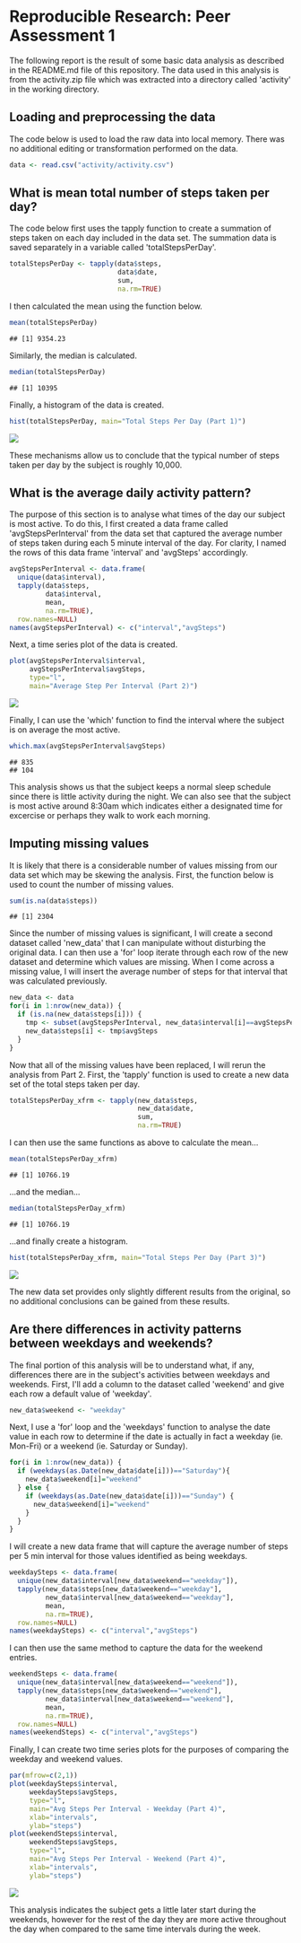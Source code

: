 # Reproducible Research: Peer Assessment 1
The following report is the result of some basic data analysis as described in the README.md file of this repository.  The data used in this analysis is from the activity.zip file which was extracted into a directory called 'activity' in the working directory.

## Loading and preprocessing the data
The code below is used to load the raw data into local memory.  There was no additional editing or transformation performed on the data. 

```r
data <- read.csv("activity/activity.csv")
```

## What is mean total number of steps taken per day?
The code below first uses the tapply function to create a summation of steps taken on each day included in the data set. The summation data is saved separately in a variable called 'totalStepsPerDay'.  

```r
totalStepsPerDay <- tapply(data$steps,
                           data$date,
                           sum, 
                           na.rm=TRUE)
```

I then calculated the mean using the function below.

```r
mean(totalStepsPerDay)
```

```
## [1] 9354.23
```

Similarly, the median is calculated.

```r
median(totalStepsPerDay)
```

```
## [1] 10395
```

Finally, a histogram of the data is created.

```r
hist(totalStepsPerDay, main="Total Steps Per Day (Part 1)")
```

![](PA1_template_files/figure-html/unnamed-chunk-5-1.png) 

These mechanisms allow us to conclude that the typical number of steps taken per day by the subject is roughly 10,000.

## What is the average daily activity pattern?

The purpose of this section is to analyse what times of the day our subject is most active. To do this, I first created a data frame called 'avgStepsPerInterval' from the data set that captured the average number of steps taken during each 5 minute interval of the day.  For clarity, I named the rows of this data frame 'interval' and 'avgSteps' accordingly.


```r
avgStepsPerInterval <- data.frame(
  unique(data$interval), 
  tapply(data$steps, 
         data$interval, 
         mean, 
         na.rm=TRUE), 
  row.names=NULL)
names(avgStepsPerInterval) <- c("interval","avgSteps")
```

Next, a time series plot of the data is created.

```r
plot(avgStepsPerInterval$interval, 
     avgStepsPerInterval$avgSteps,
     type="l",
     main="Average Step Per Interval (Part 2)")
```

![](PA1_template_files/figure-html/unnamed-chunk-7-1.png) 

Finally, I can use the 'which' function to find the interval where the subject is on average the most active.


```r
which.max(avgStepsPerInterval$avgSteps)
```

```
## 835 
## 104
```

This analysis shows us that the subject keeps a normal sleep schedule since there is little activity during the night.  We can also see that the subject is most active around 8:30am which indicates either a designated time for excercise or perhaps they walk to work each morning.

## Imputing missing values

It is likely that there is a considerable number of values missing from our data set which may be skewing the analysis.  First, the function below is used to count the number of missing values.

```r
sum(is.na(data$steps))
```

```
## [1] 2304
```

Since the number of missing values is significant, I will create a second dataset called 'new_data' that I can manipulate without disturbing the original data.  I can then use a 'for' loop iterate through each row of the new dataset and determine which values are missing.  When I come across a missing value, I will insert the average number of steps for that interval that was calculated previously.

```r
new_data <- data
for(i in 1:nrow(new_data)) {
  if (is.na(new_data$steps[i])) {
    tmp <- subset(avgStepsPerInterval, new_data$interval[i]==avgStepsPerInterval$interval)
    new_data$steps[i] <- tmp$avgSteps
  }
}
```

Now that all of the missing values have been replaced, I will rerun the analysis from Part 2.  First, the 'tapply' function is used to create a new data set of the total steps taken per day.

```r
totalStepsPerDay_xfrm <- tapply(new_data$steps,
                                new_data$date,
                                sum, 
                                na.rm=TRUE)
```

I can then use the same functions as above to calculate the mean...

```r
mean(totalStepsPerDay_xfrm)
```

```
## [1] 10766.19
```

...and the median...

```r
median(totalStepsPerDay_xfrm)
```

```
## [1] 10766.19
```

...and finally create a histogram.

```r
hist(totalStepsPerDay_xfrm, main="Total Steps Per Day (Part 3)")
```

![](PA1_template_files/figure-html/unnamed-chunk-14-1.png) 

The new data set provides only slightly different results from the original, so no additional conclusions can be gained from these results.

## Are there differences in activity patterns between weekdays and weekends?

The final portion of this analysis will be to understand what, if any, differences there are in the subject's activities between weekdays and weekends.  First, I'll add a column to the dataset called 'weekend' and give each row a default value of 'weekday'.


```r
new_data$weekend <- "weekday"
```

Next, I use a 'for' loop and the 'weekdays' function to analyse the date value in each row to determine if the date is actually in fact a weekday (ie. Mon-Fri) or a weekend (ie. Saturday or Sunday).

```r
for(i in 1:nrow(new_data)) {
  if (weekdays(as.Date(new_data$date[i]))=="Saturday"){
    new_data$weekend[i]="weekend"
  } else {
    if (weekdays(as.Date(new_data$date[i]))=="Sunday") {
      new_data$weekend[i]="weekend"
    }
  }
}
```

I will create a new data frame that will capture the average number of steps per 5 min interval for those values identified as being weekdays.

```r
weekdaySteps <- data.frame(
  unique(new_data$interval[new_data$weekend=="weekday"]),
  tapply(new_data$steps[new_data$weekend=="weekday"],
         new_data$interval[new_data$weekend=="weekday"],
         mean, 
         na.rm=TRUE),
  row.names=NULL)
names(weekdaySteps) <- c("interval","avgSteps")
```

I can then use the same method to capture the data for the weekend entries.

```r
weekendSteps <- data.frame(
  unique(new_data$interval[new_data$weekend=="weekend"]),
  tapply(new_data$steps[new_data$weekend=="weekend"], 
         new_data$interval[new_data$weekend=="weekend"],
         mean, 
         na.rm=TRUE), 
  row.names=NULL)
names(weekendSteps) <- c("interval","avgSteps")
```

Finally, I can create two time series plots for the purposes of comparing the weekday and weekend values.

```r
par(mfrow=c(2,1))
plot(weekdaySteps$interval,
     weekdaySteps$avgSteps,
     type="l",
     main="Avg Steps Per Interval - Weekday (Part 4)",
     xlab="intervals",
     ylab="steps")
plot(weekendSteps$interval,
     weekendSteps$avgSteps,
     type="l",
     main="Avg Steps Per Interval - Weekend (Part 4)",
     xlab="intervals",
     ylab="steps")
```

![](PA1_template_files/figure-html/unnamed-chunk-19-1.png) 

This analysis indicates the subject gets a little later start during the weekends, however for the rest of the day they are more active throughout the day when compared to the same time intervals during the week.
